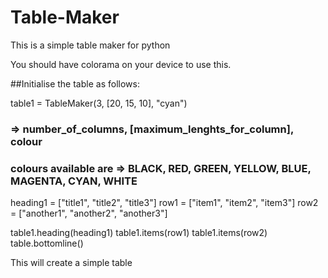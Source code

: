 # Table-Maker

This is a simple table maker for python

You should have colorama on your device to use this.

##Initialise the table as follows:

table1 = TableMaker(3, [20, 15, 10], "cyan") 
### => number_of_columns, [maximum_lenghts_for_column], colour
### colours available are => BLACK, RED, GREEN, YELLOW, BLUE, MAGENTA, CYAN, WHITE

heading1 = ["title1", "title2", "title3"]
row1 = ["item1", "item2", "item3"]
row2 = ["another1", "another2", "another3"]

table1.heading(heading1)
table1.items(row1)
table1.items(row2)
table.bottomline()

This will create a simple table

